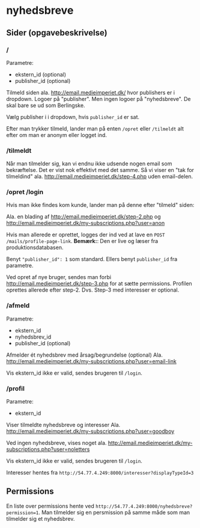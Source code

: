 # nyhedsbreve

## Sider (opgavebeskrivelse)

### /
Parametre:

- ekstern_id (optional)
- publisher_id (optional)

Tilmeld siden ala. http://email.medieimperiet.dk/ hvor publishers er i dropdown.
Logoer på "publisher". Men ingen logoer på "nyhedsbreve". De skal bare se ud som Berlingske.

Vælg publisher i i dropdown, hvis `publisher_id` er sat.

Efter man trykker tilmeld, lander man på enten `/opret` eller `/tilmeldt` alt efter om man er anonym eller logget ind.


### /tilmeldt
Når man tilmelder sig, kan vi endnu ikke udsende nogen email som bekræftelse. Det er vist nok effektivt med det samme.
Så vi viser en "tak for tilmeldind" ala. http://email.medieimperiet.dk/step-4.php uden email-delen.


### /opret /login
Hvis man ikke findes kom kunde, lander man på denne efter "tilmeld" siden:

Ala. en blading af http://email.medieimperiet.dk/step-2.php og http://email.medieimperiet.dk/my-subscriptions.php?user=anon

Hvis man allerede er oprettet, logges der ind ved at lave en `POST /mails/profile-page-link`.
**Bemærk:**: Den er live og læser fra produktionsdatabasen.

Benyt `"publisher_id": 1` som standard. Ellers benyt `publisher_id` fra parametre.

Ved opret af nye bruger, sendes man forbi http://email.medieimperiet.dk/step-3.php for at sætte permissions.
Profilen oprettes allerede efter step-2. Dvs. Step-3 med interesser er optional.

### /afmeld
Parametre:

- ekstern_id
- nyhedsbrev_id
- publisher_id (optional)

Afmelder ét nyhedsbrev med årsag/begrundelse (optional)
Ala. http://email.medieimperiet.dk/my-subscriptions.php?user=email-link

Vis ekstern_id ikke er valid, sendes brugeren til `/login`.

### /profil
Parametre:

- ekstern_id

Viser tilmeldte nyhedsbreve og interesser
Ala. http://email.medieimperiet.dk/my-subscriptions.php?user=goodboy

Ved ingen nyhedsbreve, vises noget ala.
http://email.medieimperiet.dk/my-subscriptions.php?user=noletters

Vis ekstern_id ikke er valid, sendes brugeren til `/login`.

Interesser hentes fra `http://54.77.4.249:8000/interesser?displayTypeId=3`

## Permissions
En liste over permissions hente ved `http://54.77.4.249:8000/nyhedsbreve?permission=1`.
Man tilmelder sig en persmission på samme måde som man tilmelder sig et nyhedsbrev.